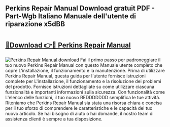 ## Perkins Repair Manual Download gratuit PDF - Part-Wgb Italiano Manuale dell'utente di riparazione x5dBB

# <h2><a href="http://dfd3rp.blite.top/?on=Perkins+Repair+Manual">🔗Download 👉🔴 Perkins Repair Manual</a></h2>

[![Perkins Repair Manual download](https://i.imgur.com/lujVjoI.png)](http://dfd3rp.blite.top/?on=Perkins+Repair+Manual)
Fai il primo passo per padroneggiare il tuo nuovo Perkins Repair Manual con questo Manuale utente completo che copre L'installazione, il funzionamento e la manutenzione. Prima di utilizzare Perkins Repair Manual, questa guida per l'utente fornisce istruzioni complete per L'installazione, il funzionamento e la risoluzione dei problemi del prodotto. Fornisce istruzioni dettagliate su come utilizzare ciascuna funzionalità e importanti informazioni sulla sicurezza. Con funzionalità come L'elenco delle funzioni, il tuo nuovo REDDDDDDD semplifica le tue attività. Riteniamo che Perkins Repair Manual sia stata una risorsa chiara e concisa per il tuo sforzo di comprendere le caratteristiche e le capacità del tuo nuovo articolo. Se hai bisogno di aiuto o hai domande, il nostro team di assistenza clienti è sempre a tua disposizione.
